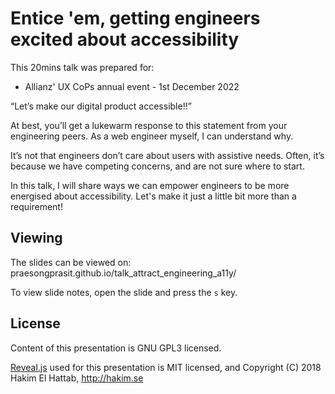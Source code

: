 # Entice 'em, getting engineers excited about accessibility

This 20mins talk was prepared for:
- Allianz' UX CoPs annual event - 1st December 2022

“Let’s make our digital product accessible!!”

At best, you’ll get a lukewarm response to this statement from your engineering peers. As a web engineer myself, I can understand why.

It’s not that engineers don’t care about users with assistive needs. Often, it’s because we have competing concerns, and are not sure where to start.

In this talk, I will share ways we can empower engineers to be more energised about accessibility. Let's make it just a little bit more than a requirement!

## Viewing

The slides can be viewed on:
praesongprasit.github.io/talk_attract_engineering_a11y/

To view slide notes, open the slide and press the `s` key.

## License

Content of this presentation is GNU GPL3 licensed.

[Reveal.js](https://github.com/hakimel/reveal.js) used for this presentation is MIT licensed, and Copyright (C) 2018 Hakim El Hattab, http://hakim.se
